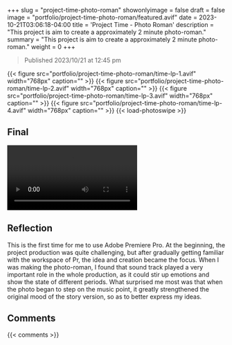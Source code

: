 +++
slug = "project-time-photo-roman"
showonlyimage = false
draft = false
image = "portfolio/project-time-photo-roman/featured.avif"
date = 2023-10-21T03:06:18-04:00
title = 'Project Time - Photo Roman'
description = "This project is aim to create a approximately 2 minute photo-roman."
summary = "This project is aim to create a approximately 2 minute photo-roman."
weight = 0
+++

> Published 2023/10/21 at 12:45 pm

{{< figure src="portfolio/project-time-photo-roman/time-lp-1.avif" width="768px" caption="" >}}
{{< figure src="portfolio/project-time-photo-roman/time-lp-2.avif" width="768px" caption="" >}}
{{< figure src="portfolio/project-time-photo-roman/time-lp-3.avif" width="768px" caption="" >}}
{{< figure src="portfolio/project-time-photo-roman/time-lp-4.avif" width="768px" caption="" >}}
{{< load-photoswipe >}}

## Final

<video controls>
  <source src="final.mp4" type="video/mp4">
Your browser does not support the video tag.
</video>

## Reflection

This is the first time for me to use Adobe Premiere Pro. At the beginning, the project production was quite challenging, but after gradually getting familiar with the workspace of Pr, the idea and creation became the focus. When I was making the photo-roman, I found that sound track played a very important role in the whole production, as it could stir up emotions and show the state of different periods. What surprised me most was that when the photo began to step on the music point, it greatly strengthened the original mood of the story version, so as to better express my ideas.

## Comments

{{< comments >}}